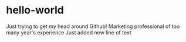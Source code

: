 # hello-world
Just trying to get my head around Github!
Marketing professional of too many year's experience
Just added new line of text

